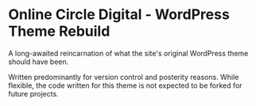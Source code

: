 Online Circle Digital - WordPress Theme Rebuild
===============================================

A long-awaited reincarnation of what the site's original WordPress theme should have been.

Written predominantly for version control and posterity reasons. While flexible, the code written for this theme is not expected to be forked for future projects.
